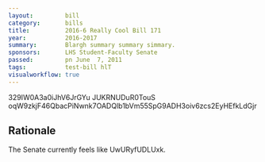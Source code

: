 ```yaml
---
layout:         bill
category:       bills
title:          2016-6 Really Cool Bill 171
year:           2016-2017
summary:        Blargh summary summary simmary.
sponsors:       LHS Student-Faculty Senate
passed:         pn June  7, 2011
tags:           test-bill hlT
visualworkflow: true
---
```



329IW0A3a0iJhV6JrGYu JUKRNUDuR0TouS oqW9zkjF46QbacPiNwnk7OADQlb1bVm55SpG9ADH3oiv6zcs2EyHEfkLdGjr 




Rationale
---------
The Senate currently feels like UwURyfUDLUxk.
